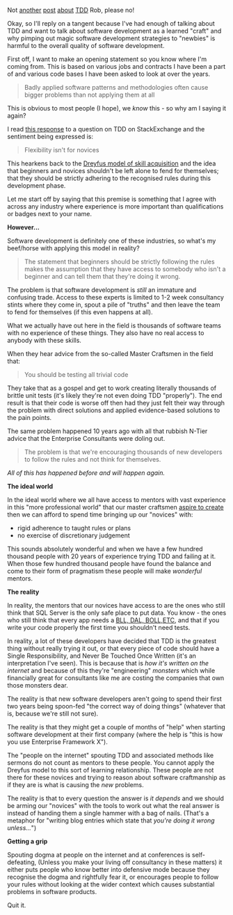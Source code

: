 Not [another](/entries/uncle-bobs-viewpoint-considered-harmful.html) [post](http://blog.markrendle.net/2013/03/09/dont-unit-test-trivial-code/) [about](http://blog.ploeh.dk/2013/03/08/test-trivial-code/) [TDD](http://blog.8thlight.com/uncle-bob/2013/03/05/TheStartUpTrap.html) Rob, please no!

Okay, so I'll reply on a tangent because I've had enough of talking about TDD and want to talk about software development as a learned "craft" and why pimping out magic software development strategies to "newbies" is harmful to the overall quality of software development.

First off, I want to make an opening statement so you know where I'm coming from. This is based on various jobs and contracts I have been a part of and various code bases I have been asked to look at over the years.

  <blockquote>
    Badly applied software patterns and methodologies often cause bigger problems than not applying them at all
  </blockquote>

This is obvious to most people (I hope), we *know* this - so why am I saying it again?

I read [this response](http://programmers.stackexchange.com/questions/185719/how-should-you-tdd-a-yahtzee-game/188188#188188) to a question on TDD on StackExchange and the sentiment being expressed is:

  <blockquote>
    Flexibility isn't for novices
  </blockquote>

This hearkens back to the [Dreyfus model of skill acquisition](http://en.wikipedia.org/wiki/Dreyfus_model_of_skill_acquisition) and the idea that beginners and novices shouldn't be left alone to fend for themselves; that they should be strictly adhering to the recognised rules during this development phase.
 
Let me start off by saying that this premise is something that I agree with across any industry where experience is more important than qualifications or badges next to your name. 

**However...**

Software development is definitely one of these industries, so what's my beef/horse with applying this model in reality?

  <blockquote>
    The statement that beginners should be strictly following the rules makes the assumption that they have access to somebody who isn't a beginner and can tell them that they're doing it wrong.
  </blockquote>

The problem is that software development is *still* an immature and confusing trade. Access to these experts is limited to 1-2 week consultancy stints where they come in, spout a pile of "truths" and then leave the team to fend for themselves (if this even happens at all).

What we actually have out here in the field is thousands of software teams with no experience of these things. They also have no real access to anybody with these skills.

When they hear advice from the so-called Master Craftsmen in the field that:

  <blockquote>
    You should be testing all trivial code
  </blockquote>

They take that as a gospel and get to work creating literally thousands of brittle unit tests (it's likely they're not even doing TDD "properly"). The end result is that their code is worse off then had they just felt their way through the problem with direct solutions and applied evidence-based solutions to the pain points.

The same problem happened 10 years ago with all that rubbish N-Tier advice that the Enterprise Consultants were doling out.

  <blockquote>
    The problem is that we're encouraging thousands of new developers to follow the rules and not think for themselves.
  </blockquote>

*All of this has happened before and will happen again.*

**The ideal world**

In the ideal world where we all have access to mentors with vast experience in this "more professional world" that our master craftsmen [aspire to create](http://blog.8thlight.com/uncle-bob/2013/03/05/TheStartUpTrap.html) then we can afford to spend time bringing up our "novices" with:

- rigid adherence to taught rules or plans
- no exercise of discretionary judgement

This sounds absolutely wonderful and when we have a few hundred thousand people with 20 years of experience trying TDD and failing at it. When those few hundred thousand people have found the balance and come to their form of pragmatism these people will make *wonderful* mentors.

**The reality**

In reality, the mentors that our novices have access to are the ones who still think that SQL Server is the only safe place to put data. You know - the ones who still think that every app needs a [BLL, DAL, BOLL,ETC](/entries/cqrs-is-too-complicated.html), and that if you write your code properly the first time you shouldn't need tests.

In reality, a lot of these developers have decided that TDD is the greatest thing without really trying it out, or that every piece of code should have a Single Responsibility, and Never Be Touched Once Written (it's an interpretation I've seen). This is  because that is *how it's written on the internet* and because of this they're "engineering" *monsters* which while financially great for consultants like me are costing the companies that own those monsters dear.

The reality is that new software developers aren't going to spend their first two years being spoon-fed "the correct way of doing things" (whatever that is, because we're still not sure). 

The reality is that they might get a couple of months of "help" when starting software development at their first company (where the help is "this is how you use Enterprise Framework X").

The "people on the internet" spouting TDD and associated methods like sermons do not count as mentors to these people. You cannot apply the Dreyfus model to this sort of learning relationship. These people are not there for these novices and trying to reason about software craftmanship as if they are is what is causing the *new* problems.

The reality is that to every question the answer is *it depends* and we should be arming our "novices" with the tools to work out what the real answer is instead of handing them a single hammer with a bag of nails. (That's a metaphor for "writing blog entries which state that *you're doing it wrong unless...*")

**Getting a grip**

Spouting dogma at people on the internet and at conferences is self-defeating, (Unless you make your living off consultancy in these matters) it either puts people who know better into defensive mode because they recognise the dogma and rightfully fear it, or encourages people to follow your rules without looking at the wider context which causes substantial problems in software products.

Quit it.
